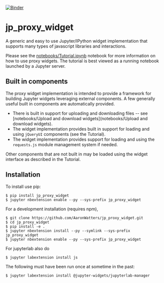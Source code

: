 
[![Binder](https://mybinder.org/badge.svg)](https://mybinder.org/v2/gh/AaronWatters/jp_proxy_widget/master)

jp_proxy_widget
===============================

A generic and easy to use Jupyter/IPython widget implementation that supports
many types of javascript libraries and interactions.

Please see the
[notebooks/Tutorial.ipynb](notebooks/Tutorial.ipynb) notebook
for more information on how to use proxy widgets.
The tutorial is best viewed as a running notebook launched
by a Jupyter server.

Built in components
-------------------

The proxy widget implementation is intended to provide a framework
for building Jupyter widgets leveraging external components.
A few generally useful built in components are automatically provided.

- There is built in support for uploading and downloading files -- see
[notebooks/Upload and download widgets](notebooks/Upload and download widgets).
- The widget implementation provides built in support
for loading and using `jQueryUI` components (see the Tutorial).
- The widget implementation provides support for loading and
using the `requests.js` module management system if needed.

Other components that are not built in may be loaded using
the widget interface as described in the Tutorial.

Installation
------------

To install use pip:

    $ pip install jp_proxy_widget
    $ jupyter nbextension enable --py --sys-prefix jp_proxy_widget


For a development installation (requires npm),

    $ git clone https://github.com/AaronWatters/jp_proxy_widget.git
    $ cd jp_proxy_widget
    $ pip install -e .
    $ jupyter nbextension install --py --symlink --sys-prefix jp_proxy_widget
    $ jupyter nbextension enable --py --sys-prefix jp_proxy_widget


For jupyterlab also do

    $ jupyter labextension install js

The following must have been run once at sometime in the past:

    $ jupyter labextension install @jupyter-widgets/jupyterlab-manager
